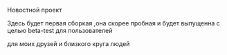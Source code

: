 Новостной проект

Здесь будет первая сборкая ,она скорее пробная и будет выпущенна с целью beta-test для пользователей

для моих друзей и близкого круга людей
